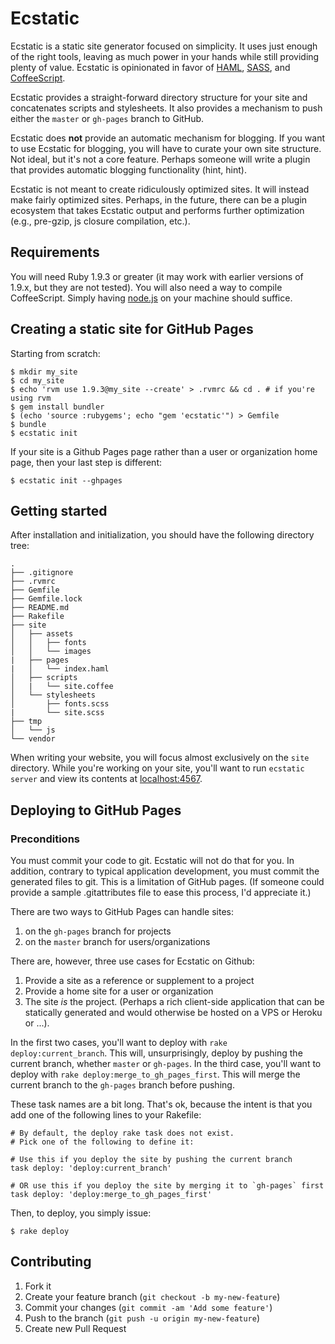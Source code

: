 # Ecstatic

Ecstatic is a static site generator focused on simplicity. It uses just enough of the right tools, leaving as much power in your hands while still providing plenty of value. Ecstatic is opinionated in favor of [HAML](http://haml.info/), [SASS](http://sass-lang.com/), and [CoffeeScript](http://coffeescript.org/).

Ecstatic provides a straight-forward directory structure for your site and concatenates scripts and stylesheets. It also provides a mechanism to push either the `master` or `gh-pages` branch to GitHub.

Ecstatic does **not** provide an automatic mechanism for blogging. If you want to use Ecstatic for blogging, you will have to curate your own site structure. Not ideal, but it's not a core feature. Perhaps someone will write a plugin that provides automatic blogging functionality (hint, hint).

Ecstatic is not meant to create ridiculously optimized sites. It will instead make fairly optimized sites. Perhaps, in the future, there can be a plugin ecosystem that takes Ecstatic output and performs further optimization (e.g., pre-gzip, js closure compilation, etc.).

## Requirements

You will need Ruby 1.9.3 or greater (it may work with earlier versions of 1.9.x, but they are not tested). You will also need a way to compile CoffeeScript. Simply having [node.js](http://nodejs.org/) on your machine should suffice.

## Creating a static site for GitHub Pages

Starting from scratch:

    $ mkdir my_site
    $ cd my_site
    $ echo 'rvm use 1.9.3@my_site --create' > .rvmrc && cd . # if you're using rvm
    $ gem install bundler
    $ (echo 'source :rubygems'; echo "gem 'ecstatic'") > Gemfile
    $ bundle
    $ ecstatic init

If your site is a Github Pages page rather than a user or organization home page, then your last step is different:

    $ ecstatic init --ghpages

## Getting started

After installation and initialization, you should have the following directory tree:

    .
    ├── .gitignore
    ├── .rvmrc
    ├── Gemfile
    ├── Gemfile.lock
    ├── README.md
    ├── Rakefile
    ├── site
    │   ├── assets
    │   │   ├── fonts
    │   │   └── images
    |   ├── pages
    |   │   └── index.haml
    │   ├── scripts
    │   |   └── site.coffee
    │   └── stylesheets
    │       ├── fonts.scss
    |       └── site.scss
    ├── tmp
    │   └── js
    └── vendor

When writing your website, you will focus almost exclusively on the `site` directory. While you're working on your site, you'll want to run `ecstatic server` and view its contents at [localhost:4567](http://localhost:4567).

## Deploying to GitHub Pages

### Preconditions

You must commit your code to git. Ecstatic will not do that for you. In addition, contrary to typical application development, you must commit the generated files to git. This is a limitation of GitHub pages. (If someone could provide a sample .gitattributes file to ease this process, I'd appreciate it.)

There are two ways to GitHub Pages can handle sites:

1. on the `gh-pages` branch for projects
2. on the `master` branch for users/organizations

There are, however, three use cases for Ecstatic on Github:

1. Provide a site as a reference or supplement to a project
2. Provide a home site for a user or organization
3. The site *is* the project. (Perhaps a rich client-side application that can be statically generated and would otherwise be hosted on a VPS or Heroku or ...).

In the first two cases, you'll want to deploy with `rake deploy:current_branch`. This will, unsurprisingly, deploy by pushing the current branch, whether `master` or `gh-pages`. In the third case, you'll want to deploy with `rake deploy:merge_to_gh_pages_first`. This will merge the current branch to the `gh-pages` branch before pushing.

These task names are a bit long. That's ok, because the intent is that you add one of the following lines to your Rakefile:

    # By default, the deploy rake task does not exist.
    # Pick one of the following to define it:

    # Use this if you deploy the site by pushing the current branch
    task deploy: 'deploy:current_branch'

    # OR use this if you deploy the site by merging it to `gh-pages` first
    task deploy: 'deploy:merge_to_gh_pages_first'

Then, to deploy, you simply issue:

    $ rake deploy

## Contributing

1. Fork it
2. Create your feature branch (`git checkout -b my-new-feature`)
3. Commit your changes (`git commit -am 'Add some feature'`)
4. Push to the branch (`git push -u origin my-new-feature`)
5. Create new Pull Request
